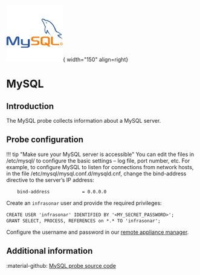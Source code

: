 ![MySQL](../../images/probe_mysql.png){ width="150" align=right}

# MySQL

## Introduction

The MySQL probe collects information about a MySQL server.

## Probe configuration

!!! tip "Make sure your MySQL server is accessible"
    You can edit the files in /etc/mysql/ to configure the basic settings – log file, port number, etc. For example, to configure MySQL to listen for connections from network hosts, in the file /etc/mysql/mysql.conf.d/mysqld.cnf, change the bind-address directive to the server’s IP address:

        bind-address            = 0.0.0.0

Create an `infrasonar` user and provide the required privileges:

    CREATE USER 'infrasonar' IDENTIFIED BY '<MY_SECRET_PASSWORD>';
    GRANT SELECT, PROCESS, REFERENCES on *.* TO 'infrasonar';


Configure the username and password in our [remote appliance manager](../../application/agentcores.md#remote-appliance-manager).

## Additional information

:material-github: [MySQL probe source code](https://github.com/infrasonar/mysql-probe)
